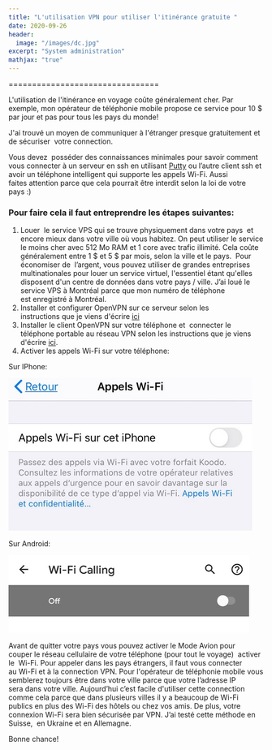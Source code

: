 ```yaml
---
title: "L'utilisation VPN pour utiliser l'itinérance gratuite "
date: 2020-09-26
header:
  image: "/images/dc.jpg"
excerpt: "System administration"
mathjax: "true"
--- 
```


================================

L'utilisation de l'itinérance en voyage coûte généralement cher. Par exemple, mon opérateur de téléphonie mobile propose ce service pour 10
\$ par jour et pas pour tous les pays du monde!

J'ai trouvé un moyen de communiquer à l'étranger presque gratuitement et de sécuriser  votre connection.

Vous devez  posséder des connaissances minimales pour savoir comment vous connecter à un serveur en ssh en utilisant [Putty](https://www.putty.org/) ou
l’autre client ssh et avoir un téléphone intelligent qui supporte les appels Wi-Fi. Aussi faites attention parce que cela pourrait être interdit selon la loi de votre pays :)

### Pour faire cela il faut entreprendre les étapes suivantes:

1.  Louer  le service VPS qui se trouve physiquement dans votre pays  et     encore mieux dans votre ville où vous habitez. On peut utiliser le
    service le moins cher avec 512 Mo RAM et 1 core avec trafic illimité. Cela coûte généralement entre 1 \$ et 5 \$ par mois, selon
    la ville et le pays.  Pour économiser de  l’argent, vous pouvez utiliser de grandes entreprises multinationales pour louer un
    service virtuel, l'essentiel étant qu'elles disposent d'un centre de données dans votre pays / ville. J’ai loué le service VPS à Montréal
    parce que mon numéro de téléphone est enregistré à Montréal.
2.  Installer et configurer OpenVPN sur ce serveur selon les instructions que je viens d'écrire [ici](https://olexdziuba.github.io/OpenVPNsurUBUNTU-1/)
3.  Installer le client OpenVPN sur votre téléphone et  connecter le téléphone portable au réseau VPN selon les instructions que je viens d'écrire [ici](https://olexdziuba.github.io/OpenVPNsurUBUNTU-2/).
4.  Activer les appels Wi-Fi sur votre téléphone:

Sur IPhone:

<img src="/images/openvpn3/image01.jpg">

Sur Android:

<img src="/images/openvpn3/image02.png">

Avant de quitter votre pays vous pouvez activer le Mode Avion pour couper le réseau cellulaire de votre téléphone (pour tout le voyage)
 activer le  Wi-Fi. Pour appeler dans les pays étrangers, il faut vous connecter au Wi-Fi et à la connection VPN. Pour l'opérateur de
téléphonie mobile vous semblerez toujours être dans votre ville parce que votre l’adresse IP sera dans votre ville. Aujourd’hui c’est facile
d'utiliser cette connection comme cela parce que dans plusieurs villes il y a beaucoup de Wi-Fi publics en plus des Wi-Fi des hôtels ou chez
vos amis. De plus, votre connexion Wi-Fi sera bien sécurisée par VPN. J’ai testé cette méthode en Suisse,  en Ukraine et en Allemagne.

Bonne chance!




